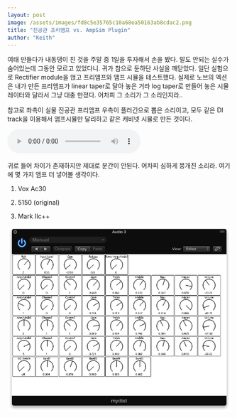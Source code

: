 ```yaml
---
layout: post
image: /assets/images/fd8c5e35765c10a68ea50163ab8cdac2.png
title: "진공관 프리앰프 vs. AmpSim Plugin"
author: "Keith"
---
```



여태 만들다가 내동댕이 친 것을 주말 중 1일을 투자해서 손을 봤다. 말도 안되는 실수가 숨어있는데 그동안 모르고 있었다니. 귀가 참으로 둔하단 사실을 깨닫았다. 일단 실험으로 Rectifier module을 얹고 프리앰프와 앰프 시뮬을 테스트했다. 실제로 노브의 엑션은 내가 만든 프리앰프가 linear taper로 달아 놓은 거라 log taper로 만들어 놓은 시뮬레이터와 달라서 그냥 대충 만졌다. 어차피 그 소리가 그 소리인지라..




참고로 좌측이 실물 진공관 프리앰프 우측이 플러긴으로 뽑은 소리이고, 모두 같은 DI track을 이용해서 앰프시뮬만 달리하고 같은 캐비넷 시뮬로 만든 것이다. 




<audio src="/assets/images/d35d937fbb1369822ed74c7ce5c1b7c1.mp3" controls preload></audio>






귀로 들어 차이가 존재하지만 제대로 분간이 안된다. 어차피 심하게 뭉개진 소리라. 여기에 몇 가지 앰프 더 넣어볼 생각이다.




1) Vox Ac30

2) 5150 (original)

3) Mark IIc++






![image](/assets/images/fd8c5e35765c10a68ea50163ab8cdac2.png)








